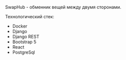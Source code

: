 SwapHub - обменник вещей между двумя сторонами.

Технологический стек: 
* Docker
* Django
* Django REST
* Bootstrap 5
* React
* PostgreSql